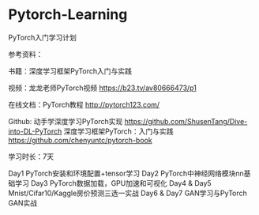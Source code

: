 # Pytorch-Learning
PyTorch入门学习计划

参考资料：

书籍：深度学习框架PyTorch入门与实践
	
视频：龙龙老师PyTorch视频 https://b23.tv/av80666473/p1
	
在线文档：PyTorch教程  http://pytorch123.com/
	
Github:
动手学深度学习PyTorch实现  https://github.com/ShusenTang/Dive-into-DL-PyTorch
深度学习框架PyTorch：入门与实践  https://github.com/chenyuntc/pytorch-book

学习时长：7天

Day1
PyTorch安装和环境配置+tensor学习
Day2
PyTorch中神经网络模块nn基础学习
Day3
PyTorch数据加载，GPU加速和可视化
Day4 & Day5
Mnist/Cifar10/Kaggle房价预测三选一实战
Day6 & Day7
GAN学习与PyTorch GAN实战
